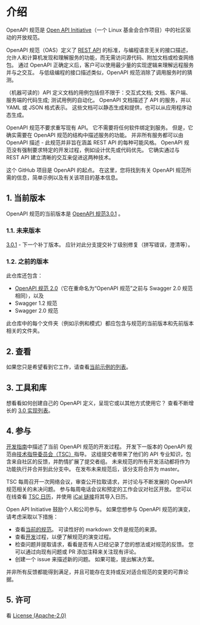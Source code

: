 # 介绍

OpenAPI 规范是 [Open API Initiative](https://www.openapis.org/)（一个 Linux 基金会合作项目）中的社区驱动的开放规范。

OpenAPI 规范（OAS）定义了 [REST API](https://en.wikipedia.org/wiki/Representational_state_transfer) 的标准，与编程语言无关的接口描述，允许人和计算机发现和理解服务的功能，而无需访问源代码、附加文档或检查网络包。 通过 OpenAPI 正确定义后，客户可以使用最少量的实现逻辑来理解远程服务并与之交互。 与低级编程的接口描述类似，OpenAPI 规范消除了调用服务时的猜测。

（机器可读的）API 定义文档的用例包括但不限于：交互式文档; 文档、客户端、服务端的代码生成; 测试用例的自动化。 OpenAPI 文档描述了 API 的服务，并以 YAML 或 JSON 格式表示。 这些文档可以静态生成和提供，也可以从应用程序动态生成。

OpenAPI 规范不要求重写现有 API。 它不需要将任何软件绑定到服务。 但是，它确实需要在 OpenAPI 规范的结构中描述服务的功能。 并非所有服务都可以由 OpenAPI 描述 - 此规范并非旨在涵盖 REST API 的每种可能风格。 OpenAPI 规范没有强制要求特定的开发过程，例如设计优先或代码优先。 它确实通过与 REST API 建立清晰的交互来促进这两种技术。

这个 GitHub 项目是 OpenAPI 的起点。 在这里，您将找到有关 OpenAPI 规范所需的信息，简单示例以及有关该项目的基本信息。

## 1. 当前版本

OpenAPI 规范的当前版本是 [OpenAPI 规范3.0.1](https://github.com/OAI/OpenAPI-Specification/blob/v3.0.1/versions/3.0.1.md)
。

### 1.1. 未来版本

[3.0.1](https://github.com/OAI/OpenAPI-Specification/tree/v3.0.1)  - 下一个补丁版本。 应针对此分支提交补丁级别修复（拼写错误，澄清等）。

### 1.2. 之前的版本

此仓库还包含：

* [OpenAPI 规范 2.0](https://github.com/OAI/OpenAPI-Specification/blob/v3.0.1/versions/2.0.md)（它在重命名为“OpenAPI 规范”之前与 Swagger 2.0 规范相同），以及 
* Swagger 1.2 规范
* Swagger 2.0 规范

此仓库中的每个文件夹（例如示例和模式）都应包含与规范的当前版本和先前版本相关的文件夹。

## 2. 查看

如果您只是希望看到它工作，请查看[当前示例的列表](https://github.com/OAI/OpenAPI-Specification/blob/v3.0.1/examples/v3.0)。

## 3. 工具和库

想看看如何创建自己的 OpenAPI 定义，呈现它或以其他方式使用它？ 查看不断增长的 [3.0 实现列表](https://github.com/OAI/OpenAPI-Specification/blob/v3.0.1/IMPLEMENTATIONS.md)。

## 4. 参与

[开发指南](https://github.com/OAI/OpenAPI-Specification/blob/v3.0.1/DEVELOPMENT.md)中描述了当前 OpenAPI 规范的开发过程。 开发下一版本的 OpenAPI 规范由[技术指导委员会（TSC）](https://www.openapis.org/participate/how-to-contribute/governance#TDC)指导。 这组提交者带来了他们的 API 专业知识，包含来自社区的反馈，并酌情扩展了提交者组。 未来规范的所有开发活动都将作为功能执行并合并到此分支中。 在发布未来规范后，该分支将合并为 master。

TSC 每周召开一次网络会议，审查公开拉取请求，并讨论与不断发展的 OpenAPI 规范相关的未决问题。 参与每周电话会议和预定的工作会议对社区开放。 您可以在线查看 [TSC 日历](https://oai-technicalsteeringcommittee.groups.io/g/main/calendar)，并使用 [iCal 链接](https://oai-technicalsteeringcommittee.groups.io/g/main/ics/860119/668774333/feed.ics)将其导入日历。

Open API Initiative 鼓励个人和公司参与。 如果您想参与 OpenAPI 规范的演变，请考虑采取以下措施：

* 查看[当前的规范](https://github.com/OAI/OpenAPI-Specification/blob/v3.0.1/versions/3.0.1.md)。 可读性好的 markdown 文件是规范的来源。
* 查看[开发](https://github.com/OAI/OpenAPI-Specification/blob/v3.0.1/DEVELOPMENT.md)过程，以便了解规范的演变过程。
* 检查问题并提取请求，看看是否有人已经记录了您的想法或对规范的反馈。 您可以通过向现有问题或 PR 添加注释来关注现有评论。
* 创建一个 issue 来描述新的问题。 如果可能，提出解决方案。

并非所有反馈都能得到满足，并且可能存在支持或反对适合规范的变更的可靠论据。

## 5. 许可

看 [License (Apache-2.0)](https://github.com/OAI/OpenAPI-Specification/blob/master/LICENSE)